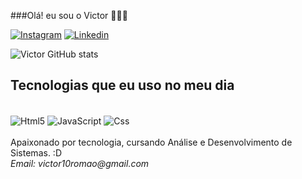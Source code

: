 ###Olá! eu sou o Victor 🙋🏽‍♂️

[![Instagram](https://img.shields.io/badge/Instagram-E4405F?style=for-the-badge&logo=instagram&logoColor=white)](https://www.instagram.com/victoryooga/)
[![Linkedin](https://img.shields.io/badge/LinkedIn-0077B5?style=for-the-badge&logo=linkedin&logoColor=white)](https://www.linkedin.com/in/victor10romao/)

![Victor GitHub stats](https://github-readme-stats.vercel.app/api?username=Victor&show_icons=true&theme=radical)
## Tecnologias que eu uso no meu dia
<div style="display: inline_block"><br/>
  <img align="center" alt="Html5" src="https://img.shields.io/badge/HTML5-E34F26?style=for-the-badge&logo=html5&logoColor=white"/>
  <img align="center" alt="JavaScript" src="https://img.shields.io/badge/JavaScript-F7DF1E?style=for-the-badge&logo=javascript&logoColor=black"/>
  <img align="center" alt="Css" src="https://img.shields.io/badge/CSS3-1572B6?style=for-the-badge&logo=css3&logoColor=white"/>
</div><br/>
Apaixonado por tecnologia, cursando Análise e Desenvolvimento de Sistemas. :D<br/>
<em>Email: victor10romao@gmail.com<em/>
